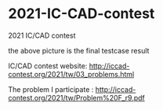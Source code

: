 # 2021-IC-CAD-contest
2021 IC/CAD contest

the above picture is the final testcase result

IC/CAD contest website: http://iccad-contest.org/2021/tw/03_problems.html  

The problem I participate : http://iccad-contest.org/2021/tw/Problem%20F_r9.pdf
